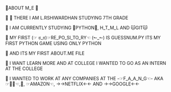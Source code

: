 
🚀ABOUT M_E 🚀

 🚀 👋 THERE  I AM L.RSHIWARDHAN STUDYING 7TH GRADE 

 🚀 I AM CURRENTLY STUDYING 🐍PYTHON🐍, H_T_M_L  AND 🐱GIT🐱 
  
  
 🚀 MY FIRST (☞ ಠ_ಠ)☞RE_PO_SI_TO_RY☜ (↼_↼) IS GUESSNUM.PY ITS MY FIRST PYTHON GAME USING ONLY PYTHON


 🚀 AND ITS MY FIRST ABOUT.ME FILE


 🚀 I WANT LEARN MORE AND AT COLLEGE I WANTED TO GO AS AN INTERN AT THE COLLEGE


 🚀  I WANTED TO WORK AT ANY COMPANIES AT THE -☞F_A_A_N_G☜- AKA ☞👦📓☜,🍎, ☞AMAZON☜, →→NETFLIX←← AND →→GOOGLE←← 
